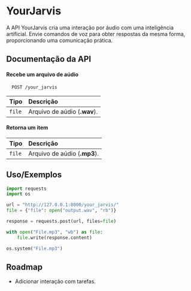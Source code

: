 
# YourJarvis

A API YourJarvis cria uma interação por áudio com uma inteligência artificial. Envie comandos de voz para obter respostas da mesma forma, proporcionando uma comunicação prática.


## Documentação da API

#### Recebe um arquivo de aúdio

```http
  POST /your_jarvis
```

| Tipo       | Descrição                           |
| :--------- | :---------------------------------- |
|`file` | Arquivo de aúdio (**.wav**). |

#### Retorna um item

| Tipo       | Descrição                                   |
| :--------- | :------------------------------------------ |
| `file` |  Arquivo de aúdio (**.mp3**). |



## Uso/Exemplos

```python
import requests
import os

url = "http://127.0.0.1:8000/your_jarvis/"
file = {"file": open("output.wav", "rb")}

response = requests.post(url, files=file)

with open("File.mp3", "wb") as file:
    file.write(response.content)

os.system("File.mp3")
```


## Roadmap

- Adicionar interação com tarefas.

